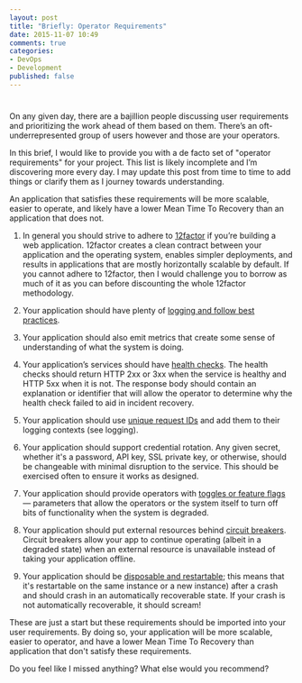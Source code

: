 ```yaml
---
layout: post
title: "Briefly: Operator Requirements"
date: 2015-11-07 10:49
comments: true
categories: 
- DevOps
- Development
published: false
---
```

# 

On any given day, there are a bajillion people discussing user requirements and
prioritizing the work ahead of them based on them. There’s an
oft-underrepresented group of users however and those are your operators.

In this brief, I would like to provide you with a de facto set of "operator
requirements" for your project. This list is likely incomplete and I’m
discovering more every day. I may update this post from time to time to add
things or clarify them as I journey towards understanding.

An application that satisfies these requirements will be more scalable, easier
to operate, and likely have a lower Mean Time To Recovery than an application
that does not.

1. In general you should strive to adhere to [12factor][1] if you’re building a web
  application. 12factor creates a clean contract between your application and
  the operating system, enables simpler deployments, and results in applications
  that are mostly horizontally scalable by default. If you cannot adhere to
  12factor, then I would challenge you to borrow as much of it as you can before
  discounting the whole 12factor methodology.

1. Your application should have plenty of [logging and follow best
  practices][2].

1. Your application should also emit metrics that create some sense of
  understanding of what the system is doing.

1. Your application’s services should have [health checks][3]. The health checks
  should return HTTP 2xx or 3xx when the service is healthy and HTTP 5xx when
  it is not. The response body should contain an explanation or identifier that
  will allow the operator to determine why the health check failed to aid in
  incident recovery.

1. Your application should use [unique request IDs][4] and add them to their
  logging contexts (see logging).

1. Your application should support credential rotation. Any given secret,
  whether it's a password, API key, SSL private key, or otherwise, should be
  changeable with minimal disruption to the service. This should be exercised
  often to ensure it works as designed.

1. Your application should provide operators with [toggles or feature flags][5] —
  parameters that allow the operators or the system itself to turn off bits of
  functionality when the system is degraded.

1. Your application should put external resources behind [circuit breakers][6].
  Circuit breakers allow your app to continue operating (albeit in a degraded
  state) when an external resource is unavailable instead of taking your
  application offline.

1. Your application should be [disposable and restartable][7]; this means that it's restartable
  on the same instance or a new instance) after a crash and should crash
  in an automatically recoverable state. If your crash is not automatically
  recoverable, it should scream!

These are just a start but these requirements should be imported into your user
requirements. By doing so, your application will be more scalable, easier to
operator, and have a lower Mean Time To Recovery than application that don't
satisfy these requirements.

Do you feel like I missed anything? What else would you recommend?

  [1]: http://12factor.net/
  [2]: http://www.charleshooper.net/blog/briefly-logs/
  [3]: http://www.charleshooper.net/blog/briefly-health-checks/
  [4]: https://brandur.org/request-ids
  [5]: http://blog.travis-ci.com/2014-03-04-use-feature-flags-to-ship-changes-with-confidence/
  [6]: https://engineering.heroku.com/blogs/2015-06-30-improved-production-stability-with-circuit-breakers/
  [7]: http://12factor.net/disposability
